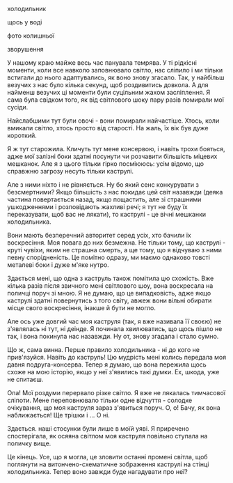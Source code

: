 холодильник

щось у воді

фото колишньої

зворушення


У нашому краю майже весь час панувала темрява. У ті рідкісні моменти, коли все навколо заповнювало світло, нас сліпило і ми тільки встигали до нього адаптувались, як воно знову згасало. Так, у найбільш везучих з нас було кілька секунд, щоб роздивитись довкола. А для найменш везучих ці моменти були суцільним жахом засліплення. Я сама була свідком того, як від світлового шоку пару разів помирали мої сусіди.

Найслабшими тут були овочі - вони помирали найчастіше. Хтось, коли вмикали світло, хтось просто від старості. На жаль, їх вік був дуже короткий.

Я ж тут старожила. Кличуть тут мене консервою, і навіть трохи бояться, адже мої залізні боки здатні посунути чи розчавити більшість міцевих мешканок. Але я з цього тільки гірко посміююсь: усім відомо, що справжню загрозу несуть тільки каструлі.

Але з ними ніхто і не рівняється. Ну бо який сенс конкурувати з безсмертними? Якщо більшість з нас покидає цей світ назавжди (деяка частина повертається назад, якщо пощастить, але зі страшними ушкодженнями і розповідають жахливі речі; я тут не буду їх переказувати, щоб вас не лякати), то каструлі - це вічні мешканки холодильника.

Вони мають безперечний авторитет серед усіх, хто бачили їх воскресіння. Моя повага до них безмежна. Не тільки тому, що каструлі - круті чувіхи, яким не страшна смерть, а ще тому, що я відчуваю з ними певну спорідненість. Це помітно одразу, ми маємо однаково товсті металеві боки і дуже м'яке нутро.

Здається мені, що одна з каструль також помітила цю схожість. Вже кілька разів після звичного мені світлового шоу, вона воскресала на поличці поруч зі мною. Я не думаю, що це випадковість, адже якщо каструлі здатні повернутись з того світу, авжеж вони вільні обирати місце свого воскресіння, інакше й бути не могло.

Але ось уже довгий час моя каструля (так, я вже називала її своєю) не з'являлась ні тут, ні деінде. Я починала хвилюватись, що щось пішло не так, і вона покинула нас назавжди. Ну от, знову згадала і стало сумно.

Що ж, сама винна. Перше правило холодильника - ні до кого не прив'язуйся. Навіть до каструль! Цю мудрість мені колись передала моя давня подруга-консерва. Тепер я думаю, що вона пережила щось схоже на мою історію, якщо у неї з'явились такі думки. Ех, шкода, уже не спитаєш.

Опа! Мої роздуми перервало різке світло. Я вже не лякалась тимчасової сліпоти. Мене переповнювало тільки одне відчуття - солодке очікування, що моя каструля зараз з'явиться поруч. О, о! Бачу, як вона наближається! Ще трішки і ... О ні.

Здається. наші стосунки були лише в моїй уяві. Я приречено спостерігала, як осяяна світлом моя каструля повільно ступала на поличку вище.

Це кінець. Усе, що я могла, це зловити останні промені світла, щоб поглянути на витончено-схематичне зображення каструлі на стінці холодильника. Тепер воно завжди буде нагадувати про неї?
